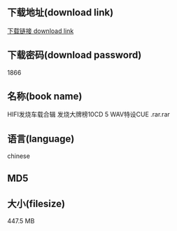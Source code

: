 ## 下载地址(download link)
[下载链接 download link](https://voluble-croquembouche-d321dc.netlify.app/?s=HIFI%E5%8F%91%E7%83%A7%E8%BD%A6%E8%BD%BD%E5%90%88%E8%BE%91+%E5%8F%91%E7%83%A7%E5%A4%A7%E7%89%8C%E6%A6%9C10CD+5+WAV%E7%89%B9%E8%AE%BECUE+.rar)

## 下载密码(download password)
1866

## 名称(book name)
HIFI发烧车载合辑 发烧大牌榜10CD 5 WAV特设CUE .rar.rar

## 语言(language)
chinese

## MD5


## 大小(filesize)
447.5 MB
